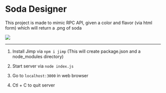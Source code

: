 # Soda Designer
This project is made to mimic RPC API, given a color and flavor (via html form) which will return a .png of soda

![](SodaDesigner.gif)

---
1. Install Jimp via `npm i jimp`
(This will create package.json and a node_modules directory)
 


2. Start server via `node index.js`

3. Go to `localhost:3000` in web browser

4. Ctl + C to quit server

